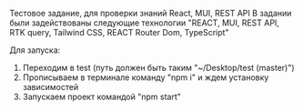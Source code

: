 Тестовое задание, для проверки знаний React, MUI, REST API
В задании были задействованы следующие технологии "REACT, MUI, REST API, RTK query, Tailwind CSS, REACT Router Dom, TypeScript"

Для запуска:

1. Переходим в test (путь должен быть таким "~/Desktop/test (master)")
2. Прописываем в терминале команду "npm i" и ждем установку зависимостей
3. Запускаем проект командой "npm start"
